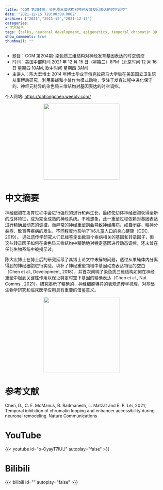 ```yaml
---
title: "CGM 第204期: 染色质三维结构对神经发育基因表达的时空调控"
date: "2021-12-15 T20:00:00.000Z"
archive: ["2021","2021-12","2021-12-15"]
categories:
- 学术报告
tags: [talks, neuronal development, epigenetics, temporal chromatin 3D structure]
show_comments: true
thumbnail: ""
---
```


- 题目：CGM 第204期: 染色质三维结构对神经发育基因表达的时空调控
- 时间：美国中部时间 2021 年 12 月 15 日（星期三）8PM（北京时间 12 月 16 日 星期四 10AM, 欧中时间 星期四 3AM）
- 主讲人：陈大宏博士 2014 年博士毕业于俄克拉荷马大学后在美国国立卫生院从事博后研究，利用果蝇和小鼠作为模式动物，专注于发育过程中进化保守的、神经元特异的染色质三维结构对基因表达的时空调控。

个人网站: https://dahongchen.weebly.com/

<div align="center">
<img src="https://i.ibb.co/bRm0DRy/Dahong-Chen.jpg" height=250>
</div>

# 中文摘要
神经细胞在发育过程中会进行强烈的退行和再生长，最终使幼体神经细胞获得全新的成体特征，成为完全成熟的神经系统。不难想象，此一重塑过程依赖对基因表达进行精确且动态的调控，而异常的神经重塑则会导致神经疾病，如自闭症、精神分裂症、致盲等疾病的发生，不同程度地影响了1/6儿童人口的身心健康（CDC, 2019）。 通过遗传学研究人们已经鉴定出数百个疾病相关的基因和转录因子，但这些转录因子如何在染色质三维结构中精确地对特定基因进行动态调控，还未曾在任何生物系统中被揭示过。

陈大宏博士在博士后的研究延续了其博士论文中未解的问题，透过从果蝇体内分离得到的神经细胞进行实验，填补了神经重塑领域中基因动态表达特征的空白（Chen et al., Development, 2018），并首次阐明了染色质三维结构如何在神经重塑中起到关键性作用以保证特定时空下基因的精确表达（Chen et al., Nat. Comms., 2021）。研究揭示了精确的、神经细胞特异的表观遗传学机理，对基础生物学研究和临床医学应用具有重要的借鉴意义。


<div align="center">
<img src="https://i.ibb.co/swxRZcr/Neuronal-remodeling-cshldroso21.jpg" height=250>
</div>

# 参考文献
Chen, D., C. E. McManus, B. Radmanesh, L. Matzat and E. P. Lei, 2021, Temporal inhibition of chromatin looping and enhancer accessibility during neuronal remodeling. Nature Communications

# YouTube

{{< youtube id="o-OyayT7lUU" autoplay="false" >}}

# Bilibili

{{< bilibili id="" autoplay="false" >}}
